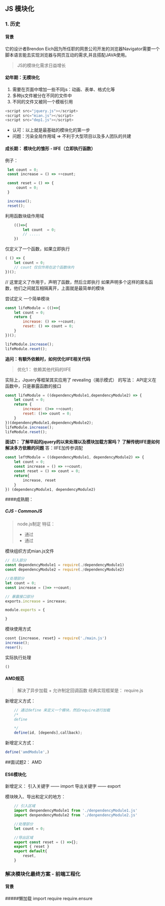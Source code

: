 ## JS 模块化
### 1. 历史
#### 背景
它的设计者Brendon Eich因为所任职的网景公司开发的浏览器Navigator需要一个脚本语言能去实现浏览器与网页互动的需求,并且搭配JAVA使用。
> JS的模块化需求日益增长

#### 幼年期：无模块化
1.  需要在页面中增加一些不同js：动画、表单、格式化等
2.  多种js文件被分在不同的文件中
3.  不同的文件又被同一个模板引用

```js
<script src="jquery.js"></script>
<script src="mian.js"></script>
<script src="dep1.js"></script>
```
* 认可：以上就是最基础的模块化的第一步
* 问题：污染全局作用域 => 不利于大型项目以及多人团队的共建

#### 成长期： 模块化的雏形 - IIFE（立即执行函数）
例子：
```js
 let count = 0;
 const increase = () => ++count;

 const reset = () => {
     count = 0;
 }

 increase();
 reset();
```

利用函数块级作用域
>
```js
    (()=>{
        let count  = 0;
        // .....
    })
```
仅定义了一个函数，如果立即执行
```js
( () => {
    let count = 0;
    // count 仅仅作用在这个函数块内
})();
```
// 这里定义了作用于，声明了函数，然后立即执行
如果声明多个这样的匿名函数，他们之间就互相隔离开，上面就是最简单的模块

尝试定义 一个简单模块
```js
const lifeModule = (()=>{
    let count = 0;
    return {
        increase: () => ++count;
        reset: () => count = 0;
    }
})();

lifeModule.increase();
lifeModule.reset();
```

**追问：有额外依赖时，如何优化IIFE相关代码**
> 优化1： 依赖其他代码的IIFE

实际上，Jquery等框架其实应用了 revealing（揭示模式） 的写法：
API定义在函数中，只是暴露函数的接口
```js
const lifeModule = ((dependencyModule1,dependencyModule2) => {
    let count = 0;
    return {
        increase: ()=> ++count;
        reset: ()=> count = 0;
    }
})(dependencyModule1,dependencyModule2);
lifeModule.increase();
lifeModule.reset();
```

**面试1： 了解早起的jquery的以来处理以及模块加载方案吗？**
**了解传统IIFE是如何解决多方依赖的问题**
答：IIFE加传参调配

```js 
const leftModule = ((dependencyModule1, dependencyModule2) => {
    let count = 0;
    const increase = () => ++count;
    const reset = () => count = 0;
    return{
        increase, reset
    }
}) (dependencyModule1, dependencyModule2)
```

####成熟期：
##### CJS - CommonJS
> node.js制定
特征：
>* 通过
>* 通过

模块组织方式mian.js文件

```js
// 引入部分
const dependencyModule1 = require(./dependencyModule1)
const dependencyModule2 = require(./dependencyModule2)

//处理部分
let count = 0;
const increase = ()=> ++count;

// 暴露接口部分
exports.increase = increase;

module.exports = {

}
```

模块使用方式
```js
cosnt {increase, reset} = require('./main.js')
increase();
reser();
```

实际执行处理
```js
()
```

####  AMD规范
> 解决了异步加载 + 允许制定回调函数
经典实现框架是： require.js


新增定义方式：
```js
    // 通过define 来定义一个模块，然后require进行加载
    /*
    define

    */
    define(id, [depends],callback);
```

新增定义方式：
```js
define('amdModule',)
```

##面试题2： AMD


#### ES6模块化
> 

新增定义：
引入关键字 —— import
导出关键字 —— export 

模块映入、导出和定义的地方：
```js
    // 引入区域
    import denpendencyModule1 from './denpendencyModule1.js'
    import denpendencyModule2 from './denpendencyModule2.js'

    //处理部分
    let count = 0;

    //导出区域
    export const reset = () =>{};
    export { reset }
    export default{
        reset,
    }
```


### 解决模块化最终方案 - 前端工程化
#### 背景





#####懒加载
import require
require.ensure